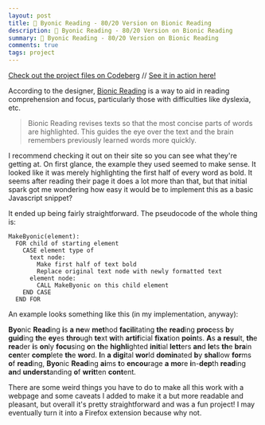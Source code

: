 ```yaml
---
layout: post
title: 🧾 Byonic Reading - 80/20 Version on Bionic Reading
description: 🧾 Byonic Reading - 80/20 Version on Bionic Reading
summary: 🧾 Byonic Reading - 80/20 Version on Bionic Reading
comments: true
tags: project
---
```


[Check out the project files on Codeberg](https://codeberg.org/milofultz/byonic-reading) // [See it in action here!](https://milofultz.codeberg.page/byonic-reading/)

According to the designer, [Bionic Reading](https://bionic-reading.com/) is a way to aid in reading comprehension and focus, particularly those with difficulties like dyslexia, etc.

> Bionic Reading revises texts so that the most concise parts of words are highlighted. This guides the eye over the text and the brain remembers previously learned words more quickly.

I recommend checking it out on their site so you can see what they're getting at. On first glance, the example they used seemed to make sense. It looked like it was merely highlighting the first half of every word as bold. It seems after reading their page it does a lot more than that, but that initial spark got me wondering how easy it would be to implement this as a basic Javascript snippet?

It ended up being fairly straightforward. The pseudocode of the whole thing is:

```
MakeByonic(element):
  FOR child of starting element
    CASE element type of
      text node:
        Make first half of text bold
        Replace original text node with newly formatted text
      element node:
        CALL MakeByonic on this child element
    END CASE
  END FOR
```

An example looks something like this (in my implementation, anyway):

<span style="font-weight: bolder;">Byo</span>nic <span style="font-weight: bolder;">Read</span>ing <span style="font-weight: bolder;">i</span>s <span style="font-weight: bolder;">a</span> <span style="font-weight: bolder;">ne</span>w <span style="font-weight: bolder;">met</span>hod <span style="font-weight: bolder;">facili</span>tating <span style="font-weight: bolder;">th</span>e <span style="font-weight: bolder;">read</span>ing <span style="font-weight: bolder;">proc</span>ess <span style="font-weight: bolder;">b</span>y <span style="font-weight: bolder;">guid</span>ing <span style="font-weight: bolder;">th</span>e <span style="font-weight: bolder;">ey</span>es <span style="font-weight: bolder;">thro</span>ugh <span style="font-weight: bolder;">te</span>xt <span style="font-weight: bolder;">wi</span>th <span style="font-weight: bolder;">artif</span>icial <span style="font-weight: bolder;">fixa</span>tion <span style="font-weight: bolder;">poin</span>ts. <span style="font-weight: bolder;">A</span>s <span style="font-weight: bolder;">a</span> <span style="font-weight: bolder;">resu</span>lt, <span style="font-weight: bolder;">th</span>e <span style="font-weight: bolder;">rea</span>der <span style="font-weight: bolder;">i</span>s <span style="font-weight: bolder;">on</span>ly <span style="font-weight: bolder;">focu</span>sing <span style="font-weight: bolder;">o</span>n <span style="font-weight: bolder;">th</span>e <span style="font-weight: bolder;">highli</span>ghted <span style="font-weight: bolder;">init</span>ial <span style="font-weight: bolder;">lett</span>ers <span style="font-weight: bolder;">an</span>d <span style="font-weight: bolder;">le</span>ts <span style="font-weight: bolder;">th</span>e <span style="font-weight: bolder;">bra</span>in <span style="font-weight: bolder;">cen</span>ter <span style="font-weight: bolder;">comp</span>lete <span style="font-weight: bolder;">th</span>e <span style="font-weight: bolder;">wor</span>d. <span style="font-weight: bolder;">I</span>n <span style="font-weight: bolder;">a</span> <span style="font-weight: bolder;">digi</span>tal <span style="font-weight: bolder;">wor</span>ld <span style="font-weight: bolder;">domin</span>ated <span style="font-weight: bolder;">b</span>y <span style="font-weight: bolder;">shal</span>low <span style="font-weight: bolder;">for</span>ms <span style="font-weight: bolder;">o</span>f <span style="font-weight: bolder;">read</span>ing, <span style="font-weight: bolder;">Byo</span>nic <span style="font-weight: bolder;">Read</span>ing <span style="font-weight: bolder;">ai</span>ms <span style="font-weight: bolder;">t</span>o <span style="font-weight: bolder;">encou</span>rage <span style="font-weight: bolder;">a</span> <span style="font-weight: bolder;">mo</span>re <span style="font-weight: bolder;">i</span>n-<span style="font-weight: bolder;">dep</span>th <span style="font-weight: bolder;">read</span>ing <span style="font-weight: bolder;">an</span>d <span style="font-weight: bolder;">underst</span>anding <span style="font-weight: bolder;">o</span>f <span style="font-weight: bolder;">writ</span>ten <span style="font-weight: bolder;">cont</span>ent.

There are some weird things you have to do to make all this work with a webpage and some caveats I added to make it a but more readable and pleasant, but overall it's pretty straightforward and was a fun project! I may eventually turn it into a Firefox extension because why not.

<!-- ---

- _202XXXXX: Update format_ -->
